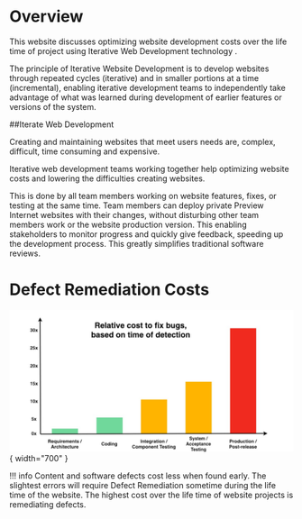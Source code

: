 # Overview

This website discusses optimizing website development costs over the life time of project using Iterative Web Development technology .

The principle of Iterative Website Development is to develop websites through repeated cycles (iterative) and in smaller portions at a time (incremental), enabling iterative development teams to independently take advantage of what was learned during development of earlier features or versions of the system.

##Iterate Web Development

Creating and maintaining websites that meet users needs are, complex, difficult, time consuming and expensive.

Iterative web development teams working together help optimizing website costs and lowering the difficulties creating websites.

This is done by all team members working on website features, fixes, or testing at the same time. Team members can deploy private Preview Internet websites with their changes, without disturbing other team members work or the website production version. This enabling stakeholders to monitor progress and quickly give feedback, speeding up the development process. This greatly simplifies traditional software reviews.

# Defect Remediation Costs

![bugFixChart](/img/bugFixChart.jpg){ width="700" }

!!! info 
     Content and software defects cost less when found early. The slightest errors  will require Defect Remediation sometime during the life time of the website. The highest cost over the life time of website projects is remediating defects. 


 